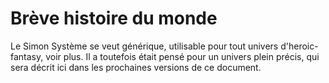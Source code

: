 # Brève histoire du monde
Le Simon Système se veut générique, utilisable pour tout univers d'heroic-fantasy, voir plus. Il  a toutefois était pensé pour un univers plein précis, qui sera décrit ici dans les prochaines versions de ce document.
